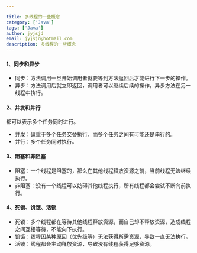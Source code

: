 ```yaml
---

title: 多线程的一些概念
category: ['Java']
tags: ['Java']
author: jyjsjd
email: jyjsjd@hotmail.com
description: 多线程的一些概念
---
```


#### 1、同步和异步
* 同步：方法调用一旦开始调用者就要等到方法返回后才能进行下一步的操作。
* 异步：方法调用后就立即返回，调用者可以继续后续的操作，异步方法在另一线程中执行。

#### 2、并发和并行
都可以表示多个任务同时进行。
* 并发：偏重于多个任务交替执行，而多个任务之间有可能还是串行的。
* 并行：多个任务同时执行。

#### 3、阻塞和非阻塞
* 阻塞：一个线程是阻塞的，那么在其他线程释放资源之前，当前线程无法继续执行。
* 非阻塞：没有一个线程可以妨碍其他线程执行，所有线程都会尝试不断向前执行。

#### 4、死锁、饥饿、活锁
* 死锁：多个线程都在等待其他线程释放资源，而自己却不释放资源，造成线程之间互相等待，不能向下执行。
* 饥饿：线程因某种原因（优先级等）无法获得所需资源，导致一直无法执行。
* 活锁：线程都会主动释放资源，导致没有线程获得足够资源。
